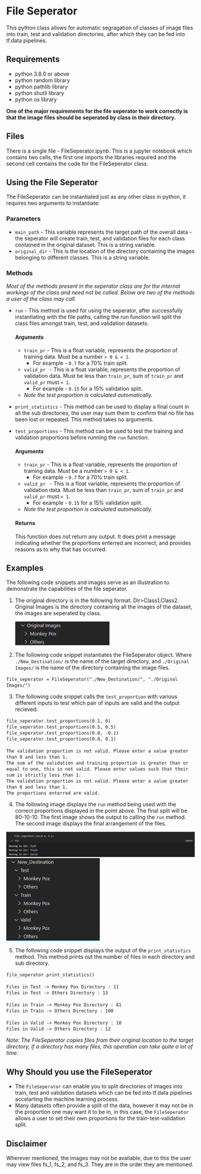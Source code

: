 # File Seperator
This python class allows for automatic segragation of classes of image files into train, test and validation directories, after which they can be fed into tf.data pipelines.

## Requirements
  - python 3.8.0 or above
  - python random library
  - python pathlib library
  - python shutil library
  - python os library

**One of the major requirements for the file seperator to work correctly is that the image files should be seperated by class in their directory.**

## Files
There is a single file - FileSeperator.ipynb. This is a jupyter notebook which contains two cells, the first one imports the libraries required and the second cell contains the code for the FileSeperator class.

## Using the File Seperator
The FileSeperator can be instantiated just as any other class in python, it requires two arguments to instantiate:

### Parameters
- `main_path` - This variable represents the target path of the overall data - the seperator will create train, test, and validation files for each class contained in the original dataset. This is a string variable.
- `original_dir` - This is the location of the directory containing the images belonging to different classes. This is a string variable.

### Methods
*Most of the methods present in the seperator class are for the internal workings of the class and need not be called. Below are two of the methods a user of the class may call.*

- `run` - This method is used for using the seperator, after successfully instantiating with the file paths, calling the run function will split the class files amongst train, test, and validation datasets.
   #### Arguments
   - `train_pr` - This is a float variable, represents the proportion of training data. Must be a number `> 0 & < 1`.
     - For example - `0.7` for a 70% train split.
   - `valid_pr ` - This is a float variable, represents the proportion of validation data. Must be less than `train_pr`, sum of `train_pr` and `valid_pr` must `< 1`.
     - For example - `0.15` for a 15% validation split.
   - *Note the test proportion is calculated automatically.*
 - `print_statistics` - This method can be used to display a final count in all the sub directories, the user may sum them to confirm that no file has been lost or repeated. This method takes no arguments.
 - `test_proportions` - This method can be used to test the training and validation proportions before running the `run` function.
    #### Arguments
   - `train_pr` - This is a float variable, represents the proportion of training data. Must be a number `> 0 & < 1`.
     - For example - `0.7` for a 70% train split.
   - `valid_pr ` - This is a float variable, represents the proportion of validation data. Must be less than `train_pr`, sum of `train_pr` and `valid_pr` must `< 1`.
     - For example - `0.15` for a 15% validation split.
   - *Note the test proportion is calculated automatically.*

    #### Returns
    This function does not return any output. It does print a message indicating whether the proportions enterred are incorrect, and provides reasons as to why that has occurred.

## Examples
The following code snippets and images serve as an illustration to demonstrate the capabilities of the file seperator.

   1. The original directory is in the following format. Dir>Class1,Class2. Original Images is the directory containing all the images of the dataset, the images are seperated by class.

        ![](fs_1.png)
   
   2. The following code snippet instantiates the FileSeperator object. Where `./New_Destination/` is the name of the target directory, and `./Original Images/` is the name of the directory containing the image files.

    file_seperator = FileSeperator("./New_Destination/", "./Original Images/")

  3. The following code snippet calls the `test_proportion` with various different inputs to test which pair of inputs are valid and the output recieved.

    file_seperator.test_proportions(0.1, 0)
    file_seperator.test_proportions(0.5, 0.5)
    file_seperator.test_proportions(0.8, -0.1)
    file_seperator.test_proportions(0.8, 0.1)

    The validation proportion is not valid. Please enter a value greater than 0 and less than 1.
    The sum of the validation and training proportion is greater than or equal to one, this is not valid. Please enter values such that their sum is strictly less than 1.
    The validation proportion is not valid. Please enter a value greater than 0 and less than 1.
    The proportions enterred are valid.

  4. The following image displays the `run` method being used with the correct proportions displayed in the point above. The final split will be 80-10-10. The first image shows the output to calling the `run` method. The second image displays the final arrangement of the files.

![](fs_2.png)
![](fs_3.png)

  5. The following code snippet displays the output of the `print_statistics` method. This method prints out the number of files in each directory and sub directory.
    
    file_seperator.print_statistics()

    Files in Test -> Monkey Pox Directory : 11
    Files in Test -> Others Directory : 13
 
    Files in Train -> Monkey Pox Directory : 81
    Files in Train -> Others Directory : 100
 
    Files in Valid -> Monkey Pox Directory : 10
    Files in Valid -> Others Directory : 12

*Note: The FileSeperator copies files from their original location to the target directory, if a directory has many files, this operation can take quite a lot of time.*

## Why Should you use the FileSeperator
- The `FileSeperator` can enable you to split directories of images into train, test and validation datasets which can be fed into tf.data pipelines accelarting the machine learning process.
- Many datasets often provide a split of the data, however it may not be in the proportion one may want it to be in, in this case, the `FileSeperator` allows a user to set their own proportions for the train-test-validation split.

## Disclaimer
Wherever mentioned, the images may not be available, due to this the user may view files fs_1, fs_2, and fs_3. They are in the order they are mentioned.




    




